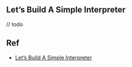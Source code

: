 
## Let’s Build A Simple Interpreter

// todo

## Ref

- [Let’s Build A Simple Interpreter](https://ruslanspivak.com/lsbasi-part1/)
